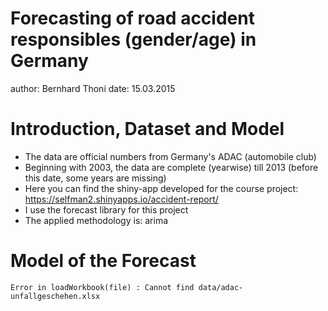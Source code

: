 Forecasting of road accident responsibles (gender/age) in Germany
========================================================
author: Bernhard Thoni
date: 15.03.2015


Introduction, Dataset and Model
========================================================

- The data are official numbers from Germany's ADAC 
   (automobile club)
- Beginning with 2003, the data are complete (yearwise) till 2013
   (before this date, some years are missing)
- Here you can find the shiny-app developed for the course project:
   https://selfman2.shinyapps.io/accident-report/
- I use the forecast library for this project
- The applied methodology is: arima


Model of the Forecast
========================================================






```
Error in loadWorkbook(file) : Cannot find data/adac-unfallgeschehen.xlsx
```
